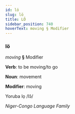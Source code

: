 ```yaml
---
id: lö
slug: lö
title: LÖ
sidebar_position: 740
hoverText: moving § Modifier
---
```


### lö

*moving* **§** Modifier

**Verb**: to be moving/to go

**Noun**: movement

**Modifier**: moving

Yoruba lọ /lɔ̄/

*Niger-Congo Language Family*